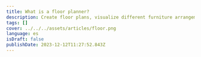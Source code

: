```yaml
---
title: What is a floor planner?
description: Create floor plans, visualize different furniture arrangements with various decor styles in one easy-to-use platform.
tags: []
cover: ../../../assets/articles/floor.png
language: es
isDraft: false
publishDate: 2023-12-12T11:27:52.843Z
---
```

